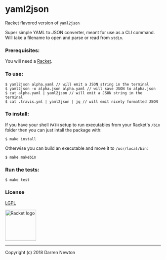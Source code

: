 yaml2json
=========

Racket flavored version of `yaml2json`

Super simple YAML to JSON converter, meant for use as a CLI command. Will take a filename to open and parse or read from `stdin`.

### Prerequisites:

You will need a [Racket](https://racket-lang.org/).


### To use:

``` shell
$ yaml2json alpha.yaml // will emit a JSON string in the terminal
$ yaml2json -o alpha.json alpha.yaml // will save JSON to alpha.json
$ cat alpha.yaml | yaml2json // will emit a JSON string in the terminal
$ cat .travis.yml | yaml2json | jq // will emit nicely formatted JSON
```

### To install:

If you have your shell `PATH` setup to run executables from your Racket's `/bin` folder then you can just intall the package with:

``` shell
$ make install
```

Otherwise you can build an executable and move it to `/usr/local/bin`:

``` shell
$ make makebin
```

### Run the tests:

``` shell
$ make test
```

### License

[LGPL](https://github.com/DarrenN/yaml2json/blob/master/LICENSE.txt)

<a href="https://racket-lang.org/"><img src="https://racket-lang.org/img/racket-logo.svg" width="100" height="100" alt="Racket logo" title="Racket" /></a>

---

Copyright (c) 2018 Darren Newton
